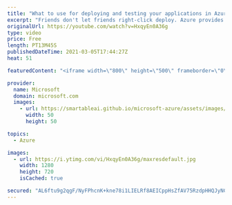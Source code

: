 ```yaml
---
title: "What to use for deploying and testing your applications in Azure | Azure Friday"
excerpt: "Friends don't let friends right-click deploy. Azure provides many ways to deploy your application. In this episode, Azure Barry shows Scott Hanselman how to choose the right Azure service with which to deploy and test your app.  time  ◉ GitHub Actions – https://aka.ms/azfr/665/01 ◉ Azure DevOps – https://aka.ms/azfr/665/02"
originalUrl: https://youtube.com/watch?v=HxqyEn0A36g
type: video
price: Free
length: PT13M45S
publishedDateTime: 2021-03-05T17:44:27Z
heat: 51

featuredContent: "<iframe width=\"800\" height=\"500\" frameborder=\"0\" src=\"https://www.youtube.com/embed/HxqyEn0A36g\" allow=\"accelerometer; autoplay; encrypted-media; gyroscope; picture-in-picture\" allowfullscreen></iframe>"

provider:
  name: Microsoft
  domain: microsoft.com
  images:
    - url: https://smartableai.github.io/microsoft-azure/assets/images/organizations/microsoft.com-50x50.jpg
      width: 50
      height: 50

topics:
  - Azure

images:
  - url: https://i.ytimg.com/vi/HxqyEn0A36g/maxresdefault.jpg
    width: 1280
    height: 720
    isCached: true

secured: "AL6ftu9g2qgF/NyFPhcnK+kne78i1LIELRf8AEICppHsZfAV75RzdpHHQJyNCYPyB+MLKINGlcqIzsRYNCdn6bQ14vZss23wfkjILl9EC6mTkLm7C5Rf34ZVF9Sss/zzwzLL8PgbcyyO6Y+x6AuOmu35VUCi39VU8EtiHoiu+k1IxmGJhzOM4YzvPhrA5VgOLRdxPgDRJIXTxxbSGrhgdCKkyHxlL6VZvjW+gj6iNbXtKv9euMy+QfjZRoxgFdQ11aAEz13urkBpxe4JtKfz2UsW5D+wHdF5+N7VQl1ARzsHpwNwLF+Sw6oimCCILmoS4QNQqurtBG4IIkVekYgkDsR95xEN2z/dqv7IzWBgPIeLShDLwFXATVk7OfK6L1MkcgxhEBBA6paHFqk1MIALh86o5NVKLlu/rMYJsCUSw3M=;A6Zo48hrvotvdPy1+Gdajw=="
---
```


